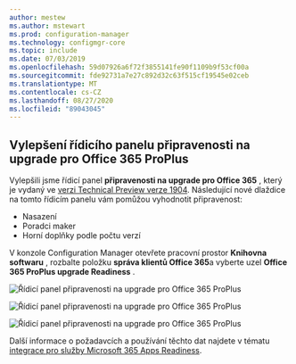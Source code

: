 ```yaml
---
author: mestew
ms.author: mstewart
ms.prod: configuration-manager
ms.technology: configmgr-core
ms.topic: include
ms.date: 07/03/2019
ms.openlocfilehash: 59d07926a6f72f3855141fe90f1109b9f53cf00a
ms.sourcegitcommit: fde92731a7e27c892d32c63f515cf19545e02ceb
ms.translationtype: MT
ms.contentlocale: cs-CZ
ms.lasthandoff: 08/27/2020
ms.locfileid: "89043045"
---
```

## <a name="improvements-to-office-365-proplus-upgrade-readiness-dashboard"></a>Vylepšení řídicího panelu připravenosti na upgrade pro Office 365 ProPlus
<!--4021125-->


Vylepšili jsme řídicí panel **připravenosti na upgrade pro Office 365** , který je vydaný ve [verzi Technical Preview verze 1904](../../technical-preview-1904.md#bkmk_o365). Následující nové dlaždice na tomto řídicím panelu vám pomůžou vyhodnotit připravenost:

- Nasazení
- Poradci maker
- Horní doplňky podle počtu verzí

V konzole Configuration Manager otevřete pracovní prostor **Knihovna softwaru** , rozbalte položku **správa klientů Office 365**a vyberte uzel **Office 365 ProPlus upgrade Readiness** .

![Řídicí panel připravenosti na upgrade pro Office 365 ProPlus](../../media/4021125-office-365-upgrade-readiness-dashboard.png)

![Řídicí panel připravenosti na upgrade pro Office 365 ProPlus](../../media/4021125-office-365-to-add-ins.png)

![Řídicí panel připravenosti na upgrade pro Office 365 ProPlus](../../media/4021125-office-365-macro-advisories.png)

Další informace o požadavcích a používání těchto dat najdete v tématu [integrace pro služby Microsoft 365 Apps Readiness](https://docs.microsoft.com/sccm/sum/deploy-use/office-365-dashboard#bkmk_o365_readiness).

